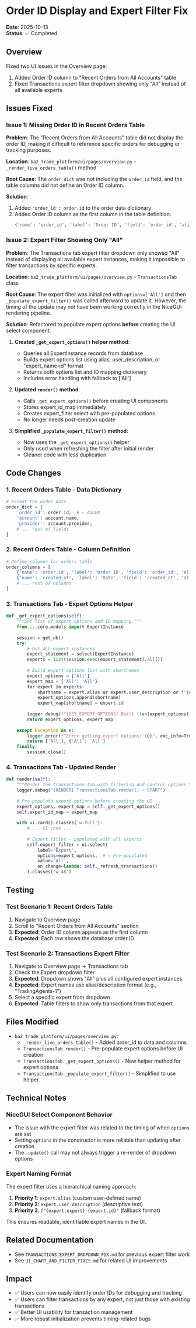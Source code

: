# Order ID Display and Expert Filter Fix

**Date**: 2025-10-13  
**Status**: ✅ Completed

## Overview
Fixed two UI issues in the Overview page:
1. Added Order ID column to "Recent Orders from All Accounts" table
2. Fixed Transactions expert filter dropdown showing only "All" instead of all available experts

## Issues Fixed

### Issue 1: Missing Order ID in Recent Orders Table

**Problem**: The "Recent Orders from All Accounts" table did not display the order ID, making it difficult to reference specific orders for debugging or tracking purposes.

**Location**: `ba2_trade_platform/ui/pages/overview.py` - `_render_live_orders_table()` method

**Root Cause**: The `order_dict` was not including the `order_id` field, and the table columns did not define an Order ID column.

**Solution**:
1. Added `'order_id': order.id` to the order data dictionary
2. Added Order ID column as the first column in the table definition:
   ```python
   {'name': 'order_id', 'label': 'Order ID', 'field': 'order_id', 'align': 'left'}
   ```

### Issue 2: Expert Filter Showing Only "All"

**Problem**: The Transactions tab expert filter dropdown only showed "All" instead of displaying all available expert instances, making it impossible to filter transactions by specific experts.

**Location**: `ba2_trade_platform/ui/pages/overview.py` - `TransactionsTab` class

**Root Cause**: The expert filter was initialized with `options=['All']` and then `_populate_expert_filter()` was called afterward to update it. However, the timing of the update may not have been working correctly in the NiceGUI rendering pipeline.

**Solution**: Refactored to populate expert options **before** creating the UI select component:

1. **Created `_get_expert_options()` helper method**:
   - Queries all ExpertInstance records from database
   - Builds expert options list using alias, user_description, or "expert_name-id" format
   - Returns both options list and ID mapping dictionary
   - Includes error handling with fallback to ['All']

2. **Updated `render()` method**:
   - Calls `_get_expert_options()` before creating UI components
   - Stores expert_id_map immediately
   - Creates expert_filter select with pre-populated options
   - No longer needs post-creation update

3. **Simplified `_populate_expert_filter()` method**:
   - Now uses the `_get_expert_options()` helper
   - Only used when refreshing the filter after initial render
   - Cleaner code with less duplication

## Code Changes

### 1. Recent Orders Table - Data Dictionary
```python
# Format the order data
order_dict = {
    'order_id': order.id,  # ← ADDED
    'account': account.name,
    'provider': account.provider,
    # ... rest of fields
}
```

### 2. Recent Orders Table - Column Definition
```python
# Define columns for orders table
order_columns = [
    {'name': 'order_id', 'label': 'Order ID', 'field': 'order_id', 'align': 'left'},  # ← ADDED
    {'name': 'created_at', 'label': 'Date', 'field': 'created_at', 'align': 'left'},
    # ... rest of columns
]
```

### 3. Transactions Tab - Expert Options Helper
```python
def _get_expert_options(self):
    """Get list of expert options and ID mapping."""
    from ...core.models import ExpertInstance
    
    session = get_db()
    try:
        # Get ALL expert instances
        expert_statement = select(ExpertInstance)
        experts = list(session.exec(expert_statement).all())
        
        # Build expert options list with shortnames
        expert_options = ['All']
        expert_map = {'All': 'All'}
        for expert in experts:
            shortname = expert.alias or expert.user_description or f"{expert.expert}-{expert.id}"
            expert_options.append(shortname)
            expert_map[shortname] = expert.id
        
        logger.debug(f"[GET_EXPERT_OPTIONS] Built {len(expert_options)} expert options")
        return expert_options, expert_map
    
    except Exception as e:
        logger.error(f"Error getting expert options: {e}", exc_info=True)
        return ['All'], {'All': 'All'}
    finally:
        session.close()
```

### 4. Transactions Tab - Updated Render
```python
def render(self):
    """Render the transactions tab with filtering and control options."""
    logger.debug("[RENDER] TransactionsTab.render() - START")
    
    # Pre-populate expert options before creating the UI
    expert_options, expert_map = self._get_expert_options()
    self.expert_id_map = expert_map
    
    with ui.card().classes('w-full'):
        # ... UI code ...
        
        # Expert filter - populated with all experts
        self.expert_filter = ui.select(
            label='Expert',
            options=expert_options,  # ← Pre-populated
            value='All',
            on_change=lambda: self._refresh_transactions()
        ).classes('w-48')
```

## Testing

### Test Scenario 1: Recent Orders Table
1. Navigate to Overview page
2. Scroll to "Recent Orders from All Accounts" section
3. **Expected**: Order ID column appears as the first column
4. **Expected**: Each row shows the database order ID

### Test Scenario 2: Transactions Expert Filter
1. Navigate to Overview page → Transactions tab
2. Check the Expert dropdown filter
3. **Expected**: Dropdown shows "All" plus all configured expert instances
4. **Expected**: Expert names use alias/description format (e.g., "TradingAgents-1")
5. Select a specific expert from dropdown
6. **Expected**: Table filters to show only transactions from that expert

## Files Modified
- `ba2_trade_platform/ui/pages/overview.py`:
  - `_render_live_orders_table()` - Added order_id to data and columns
  - `TransactionsTab.render()` - Pre-populate expert options before UI creation
  - `TransactionsTab._get_expert_options()` - New helper method for expert options
  - `TransactionsTab._populate_expert_filter()` - Simplified to use helper

## Technical Notes

### NiceGUI Select Component Behavior
- The issue with the expert filter was related to the timing of when `options` are set
- Setting `options` in the constructor is more reliable than updating after creation
- The `.update()` call may not always trigger a re-render of dropdown options

### Expert Naming Format
The expert filter uses a hierarchical naming approach:
1. **Priority 1**: `expert.alias` (custom user-defined name)
2. **Priority 2**: `expert.user_description` (descriptive text)
3. **Priority 3**: `f"{expert.expert}-{expert.id}"` (fallback format)

This ensures readable, identifiable expert names in the UI.

## Related Documentation
- See `TRANSACTIONS_EXPERT_DROPDOWN_FIX.md` for previous expert filter work
- See `UI_CHART_AND_FILTER_FIXES.md` for related UI improvements

## Impact
- ✅ Users can now easily identify order IDs for debugging and tracking
- ✅ Users can filter transactions by any expert, not just those with existing transactions
- ✅ Better UI usability for transaction management
- ✅ More robust initialization prevents timing-related bugs
